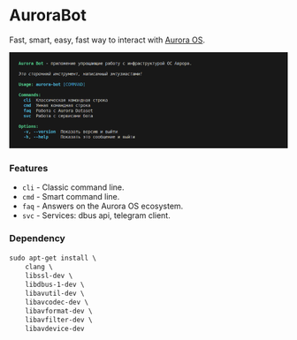# AuroraBot

Fast, smart, easy, fast way to interact with [Aurora OS](https://auroraos.ru/).

![preview](https://github.com/keygenqt/aurora-bot/blob/main/data/preview.png?raw=true)

### Features

- `cli` - Classic command line.
- `cmd` - Smart command line.
- `faq` - Answers on the Aurora OS ecosystem.
- `svc` - Services: dbus api, telegram client.

### Dependency

```shell
sudo apt-get install \
    clang \
    libssl-dev \
    libdbus-1-dev \
    libavutil-dev \
    libavcodec-dev \
    libavformat-dev \
    libavfilter-dev \
    libavdevice-dev
```
